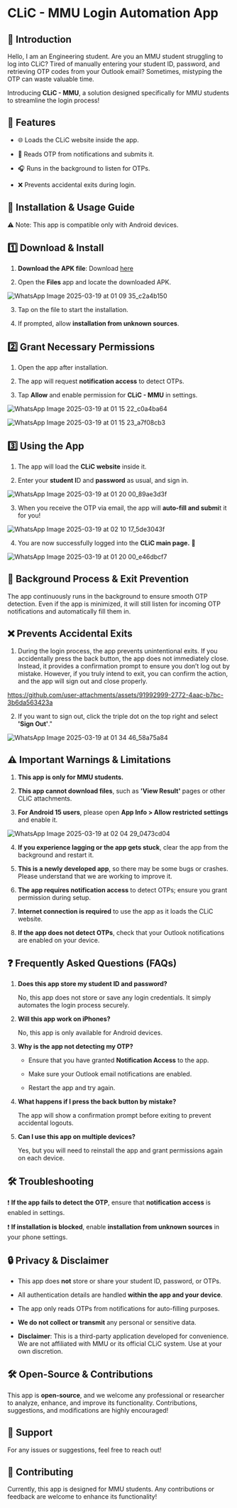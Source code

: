 # CLiC - MMU Login Automation App

## 🚀 Introduction

Hello, I am an Engineering student. Are you an MMU student struggling to log into CLiC? Tired of manually entering your student ID, password, and retrieving OTP codes from your Outlook email? Sometimes, mistyping the OTP can waste valuable time.

Introducing **CLiC - MMU**, a solution designed specifically for MMU students to streamline the login process!

## 📌 Features

* 🌐 Loads the CLiC website inside the app.

* 📩 Reads OTP from notifications and submits it.

* 🎧 Runs in the background to listen for OTPs.

* ❌ Prevents accidental exits during login.

## 📲 Installation & Usage Guide

⚠ Note: This app is compatible only with Android devices.

## 1️⃣ Download & Install

1. **Download the APK file**: Download [here](https://fileport.io/Tp6buQcPXgRc)

2. Open the **Files** app and locate the downloaded APK.
   
![WhatsApp Image 2025-03-19 at 01 09 35_c2a4b150](https://github.com/user-attachments/assets/4fda7fd0-cbc5-4ef7-861c-7f6eb3b03cd5)


3. Tap on the file to start the installation.

4. If prompted, allow **installation from unknown sources**.

## 2️⃣ Grant Necessary Permissions

1. Open the app after installation.

2. The app will request **notification access** to detect OTPs.

3. Tap **Allow** and enable permission for **CLiC - MMU** in settings.

![WhatsApp Image 2025-03-19 at 01 15 22_c0a4ba64](https://github.com/user-attachments/assets/a8e8688e-4703-4cba-8114-c5a087571878)

![WhatsApp Image 2025-03-19 at 01 15 23_a7f08cb3](https://github.com/user-attachments/assets/e5558740-cc34-4327-99dc-ddc4f537a8ed)


## 3️⃣ Using the App

1. The app will load the **CLiC website** inside it.

2. Enter your **student I**D and **password** as usual, and sign in.

![WhatsApp Image 2025-03-19 at 01 20 00_89ae3d3f](https://github.com/user-attachments/assets/c3a26edf-8a39-441c-ac0a-77af94593aad)


3. When you receive the OTP via email, the app will **auto-fill and submi**t it for you!

![WhatsApp Image 2025-03-19 at 02 10 17_5de3043f](https://github.com/user-attachments/assets/1c78dd11-b069-4ed9-9632-2c3550997fae)


4. You are now successfully logged into the **CLiC main page.** 🎉

![WhatsApp Image 2025-03-19 at 01 20 00_e46dbcf7](https://github.com/user-attachments/assets/304821b6-8194-4f01-b4da-d1dccf751434)


## 🔄 Background Process & Exit Prevention

The app continuously runs in the background to ensure smooth OTP detection. Even if the app is minimized, it will still listen for incoming OTP notifications and automatically fill them in.

## ❌ Prevents Accidental Exits

1. During the login process, the app prevents unintentional exits. If you accidentally press the back button, the app does not immediately close. Instead, it provides a confirmation prompt to ensure you don’t log out by mistake. However, if you truly intend to exit, you can confirm the action, and the app will sign out and close properly.

https://github.com/user-attachments/assets/91992999-2772-4aac-b7bc-3b6da563423a


2. If you want to sign out, click the triple dot on the top right and select **'Sign Out'**."

![WhatsApp Image 2025-03-19 at 01 34 46_58a75a84](https://github.com/user-attachments/assets/dae7eee2-0fbc-4bd7-b725-d9560a4f3657)


## ⚠ Important Warnings & Limitations

1. **This app is only for MMU students.**
   
2. **This app cannot download files**, such as **'View Result'** pages or other CLiC attachments.

3. **For Android 15 users**, please open **App Info > Allow restricted settings** and enable it.

![WhatsApp Image 2025-03-19 at 02 04 29_0473cd04](https://github.com/user-attachments/assets/ba6511c8-6b13-4a40-a231-f1bb97f67f3f)


4. **If you experience lagging or the app gets stuck**, clear the app from the background and restart it.

5. **This is a newly developed app**, so there may be some bugs or crashes. Please understand that we are working to improve it.

6. **The app requires notification access** to detect OTPs; ensure you grant permission during setup.

7. **Internet connection is required** to use the app as it loads the CLiC website.

8. **If the app does not detect OTPs**, check that your Outlook notifications are enabled on your device.
   

## ❓ Frequently Asked Questions (FAQs)

1. **Does this app store my student ID and password?**

   No, this app does not store or save any login credentials. It simply automates the login process securely.

2. **Will this app work on iPhones?**
   
   No, this app is only available for Android devices.

3. **Why is the app not detecting my OTP?**

   * Ensure that you have granted **Notification Access** to the app.
   
   * Make sure your Outlook email notifications are enabled.
   
   * Restart the app and try again.

4. **What happens if I press the back button by mistake?**
   
   The app will show a confirmation prompt before exiting to prevent accidental logouts.

5. **Can I use this app on multiple devices?**
   
   Yes, but you will need to reinstall the app and grant permissions again on each device.
   

## 🛠 Troubleshooting

❗ **If the app fails to detect the OTP**, ensure that **notification access** is enabled in settings.

❗ **If installation is blocked**, enable **installation from unknown sources** in your phone settings.


## 🔒 Privacy & Disclaimer

* This app does **not** store or share your student ID, password, or OTPs.

* All authentication details are handled **within the app and your device**.

* The app only reads OTPs from notifications for auto-filling purposes.

* **We do not collect or transmit** any personal or sensitive data.

* **Disclaimer**: This is a third-party application developed for convenience. We are not affiliated with MMU or its official CLiC system. Use at your own discretion.


## 🛠 Open-Source & Contributions

This app is **open-source**, and we welcome any professional or researcher to analyze, enhance, and improve its functionality. Contributions, suggestions, and modifications are highly encouraged!


## 📧 Support

For any issues or suggestions, feel free to reach out!


## 🤝 Contributing

Currently, this app is designed for MMU students. Any contributions or feedback are welcome to enhance its functionality!

